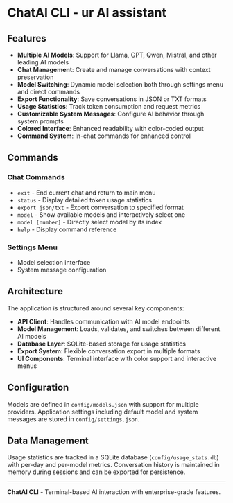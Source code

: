 # ChatAI CLI - ur AI assistant

## Features

- **Multiple AI Models**: Support for Llama, GPT, Qwen, Mistral, and other leading AI models
- **Chat Management**: Create and manage conversations with context preservation
- **Model Switching**: Dynamic model selection both through settings menu and direct commands
- **Export Functionality**: Save conversations in JSON or TXT formats
- **Usage Statistics**: Track token consumption and request metrics
- **Customizable System Messages**: Configure AI behavior through system prompts
- **Colored Interface**: Enhanced readability with color-coded output
- **Command System**: In-chat commands for enhanced control

## Commands

### Chat Commands
- `exit` - End current chat and return to main menu
- `status` - Display detailed token usage statistics
- `export json/txt` - Export conversation to specified format
- `model` - Show available models and interactively select one
- `model [number]` - Directly select model by its index
- `help` - Display command reference

### Settings Menu
- Model selection interface
- System message configuration

## Architecture

The application is structured around several key components:

- **API Client**: Handles communication with AI model endpoints
- **Model Management**: Loads, validates, and switches between different AI models
- **Database Layer**: SQLite-based storage for usage statistics
- **Export System**: Flexible conversation export in multiple formats
- **UI Components**: Terminal interface with color support and interactive menus

## Configuration

Models are defined in `config/models.json` with support for multiple providers. Application settings including default model and system messages are stored in `config/settings.json`.

## Data Management

Usage statistics are tracked in a SQLite database (`config/usage_stats.db`) with per-day and per-model metrics. Conversation history is maintained in memory during sessions and can be exported for persistence.

---

**ChatAI CLI** - Terminal-based AI interaction with enterprise-grade features.
